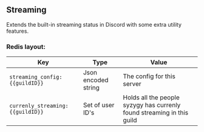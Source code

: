 ## Streaming

Extends the built-in streaming status in Discord with some extra utility features.

### Redis layout:

| Key  | Type | Value |
| ------------- | ---------- | ------------- |
| `streaming_config:{{guildID}}` | Json encoded string  | The config for this server  |
| `currenly_streaming:{{guildID}}`  | Set of user ID's  | Holds all the people syzygy has currenly found streaming in this guild |
